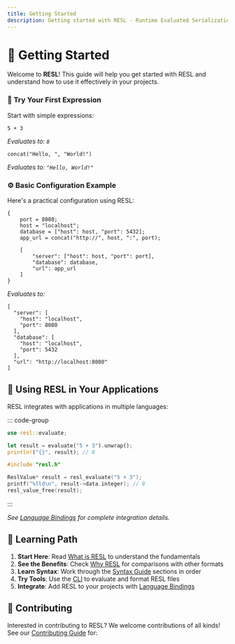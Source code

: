 ```yaml
---
title: Getting Started
description: Getting started with RESL - Runtime Evaluated Serialization Language
---
```


# 📖 Getting Started

Welcome to **RESL**! This guide will help you get started with RESL and understand how to use it effectively in your projects.

### 🎯 Try Your First Expression

Start with simple expressions:

```resl
5 + 3
```

_Evaluates to: `8`_

```resl
concat("Hello, ", "World!")
```

_Evaluates to: `"Hello, World!"`_

### ⚙️ Basic Configuration Example

Here's a practical configuration using RESL:

```resl
{
    port = 8080;
    host = "localhost";
    database = ["host": host, "port": 5432];
    app_url = concat("http://", host, ":", port);

    [
        "server": ["host": host, "port": port],
        "database": database,
        "url": app_url
    ]
}
```

_Evaluates to:_

```resl
[
  "server": [
    "host": "localhost",
    "port": 8080
  ],
  "database": [
    "host": "localhost",
    "port": 5432
  ],
  "url": "http://localhost:8080"
]
```

## 🔌 Using RESL in Your Applications

RESL integrates with applications in multiple languages:

::: code-group

```rust [Rust]
use resl::evaluate;

let result = evaluate("5 + 3").unwrap();
println!("{}", result); // 8
```

```c [C/C++]
#include "resl.h"

ReslValue* result = resl_evaluate("5 + 3");
printf("%lld\n", result->data.integer); // 8
resl_value_free(result);
```

:::

_See [Language Bindings](../usage/bindings) for complete integration details._

## 🎯 Learning Path

1. **Start Here**: Read [What is RESL](what-is-resl) to understand the fundamentals
2. **See the Benefits**: Check [Why RESL](why-resl) for comparisons with other formats
3. **Learn Syntax**: Work through the [Syntax Guide](../syntax-guide/overview.md) sections in order
4. **Try Tools**: Use the [CLI](../usage/cli-usage) to evaluate and format RESL files
5. **Integrate**: Add RESL to your projects with [Language Bindings](../usage/bindings)

## 🤝 Contributing

Interested in contributing to RESL? We welcome contributions of all kinds! See our [Contributing Guide](https://github.com/decipher3114/resl/blob/main/CONTRIBUTING.md) for:

